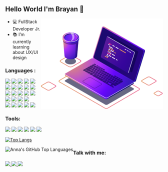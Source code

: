 <!--
**BrayanAndrade/BrayanAndrade** is a ✨ _special_ ✨ repository because its `README.md` (this file) appears on your GitHub profile.
Here are some ideas to get you started:
- 🔭 I’m currently working on ...
- 🌱 I’m currently learning ...
- 👯 I’m looking to collaborate on ...
- 🤔 I’m looking for help with ...
- 💬 Ask me about ...
- 📫 How to reach me: ...
- 😄 Pronouns: ...
- ⚡ Fun fact: ...
-->

## Hello World I'm Brayan 👋

<img align="right" src="https://raw.githubusercontent.com/BrayanAndrade/BrayanAndrade/main/computer-illustration.png" width="390"/>


- 💻 FullStack Developer Jr.
- 📚 I’m currently learning about UX/UI design


### Languages :

<img src="https://img.shields.io/badge/HTML5-E34F26?style=flat-square&logo=html5&logoColor=white" />  <img src="https://img.shields.io/badge/CSS3-1572B6?style=flat-square&logo=css3&logoColor=white" /> 
<img src="https://img.shields.io/badge/JavaScript-F7DF1E?style=flat-square&logo=javascript&logoColor=black" />  <img src="https://img.shields.io/badge/PHP-777BB4?style=flat-square&logo=php&logoColor=white" /> 
<img src="https://img.shields.io/badge/Python-14354C?style=flat-square&logo=python&logoColor=white" /> 
<img src="https://img.shields.io/badge/Node.js-43853D?style=flat-square&logo=node.js&logoColor=white" /> 
<img src="https://img.shields.io/badge/MySQL-07405E?style=flat-square&logo=mysql&logoColor=white" />
<img src="https://img.shields.io/badge/MongoDB-4EA94B?style=flat-square&logo=mongodb&logoColor=white" />
<img src="https://img.shields.io/badge/React-0769AD?style=flat-square&logo=react&logoColor=61DAFB" /> 
<img src="https://img.shields.io/badge/React_Native-0769AD?style=flat-square&logo=react&logoColor=61DAFB" /> 
<img src="https://img.shields.io/badge/Redux-593D88?style=flat-square&logo=redux&logoColor=white" />
<img src="https://img.shields.io/badge/React_Router-CA4245?style=flat-square&logo=react-router&logoColor=white" />
<img src="https://img.shields.io/badge/jQuery-0769AD?style=flat-square&logo=jquery&logoColor=white" />
<img src="https://img.shields.io/badge/Flask-000000?style=flat-square&logo=flask&logoColor=white" />
<img src="https://img.shields.io/badge/Flutter-02569B?style=flat-square&logo=flutter&logoColor=white" />
<img src="https://img.shields.io/badge/next.js-000000?style=flat-square&logo=next.js&logoColor=white"/>
<img src="https://img.shields.io/badge/Express.js-404D59?style=flat-square&logo=express&logoColor=white" /> 
<img src="https://img.shields.io/badge/TypeScript-007ACC?style=flat-square&logo=typescript&logoColor=white" /> 
<img src="https://img.shields.io/badge/npm-CB3837?style=flat-square&logo=npm&logoColor=white"/>  
<img src="https://img.shields.io/badge/Yarn-2C8EBB?style=flat-square&logo=yarn&logoColor=white"/> 
<img src="https://img.shields.io/badge/Bootstrap-563D7C?style=flat-square&logo=bootstrap&logoColor=white" /> 
<img src="https://img.shields.io/badge/Tailwind_CSS-38B2AC?style=flat-square&logo=tailwind-css&logoColor=white" /> 
<img src="https://img.shields.io/badge/styled--components-DB7093?style=flat-square&logo=styled-components&logoColor=white" />
<img src="https://img.shields.io/badge/Material--UI-0081CB?style=flat-square&logo=material-ui&logoColor=white" />


### Tools:
<img src="https://img.shields.io/badge/Visual_Studio_Code-0078D4?style=flat-square&logo=visual%20studio%20code&logoColor=white" /> <img src="https://img.shields.io/badge/Git-F05032?style=flat-square&logo=git&logoColor=white" />
<img src="https://img.shields.io/badge/Adobe Photoshop-0078D4?style=flat-square&logo=adobe-photoshop&logoColor=white" />
<img src="https://img.shields.io/badge/Adobe illustrator-FEAA2D?style=flat-square&logo=adobe-illustrator&logoColor=white" />
<img src="https://img.shields.io/badge/Adobe XD-9146FF?style=flat-square&logo=adobe-xd&logoColor=white" />
<img src="https://img.shields.io/badge/Figma-845CFF?style=flat-square&logo=figma&logoColor=white" />



[![Top Langs](https://github-readme-stats.vercel.app/api/top-langs/?username=brayanandrade&layout=compact&theme=radical)](https://github.com/anuraghazra/github-readme-stats)


<img align="left" alt="Anna's GitHub Top Languages" src="https://github-readme-stats.vercel.app/api/top-langs/?username=brayanandrade&layout=compact&theme=radical" />

### Talk with me:

<a href="https://api.whatsapp.com/send?phone=555521990544972&text=Ol%C3%A1" alt="WhatsApp">
<img src="https://img.shields.io/badge/WhatsApp-25D366?style=flat-square&logo=whatsapp&logoColor=white" />  
<a href="mailto:br4yanbr@gmail.com" alt="Gmail">
<img src="https://img.shields.io/badge/Gmail-D14836?style=flat-square&logo=gmail&logoColor=white" />

<a href="https://www.linkedin.com/in/brayanandrade/" alt="Linkedin">
<img src="https://img.shields.io/badge/LinkedIn-0077B5?style=flat-square&logo=linkedin&logoColor=white"  /> 








<!-- [<img  src='https://cdn.jsdelivr.net/npm/simple-icons@3.0.1/icons/whatsapp.svg' alt='Whatsapp' height='40'>](https://api.whatsapp.com/send?phone=555521990544972&text=Ol%C3%A1) 
[<img  src='https://cdn.jsdelivr.net/npm/simple-icons@3.0.1/icons/linkedin.svg' alt='linkedin' height='40'>](https://www.linkedin.com/in/https://www.linkedin.com/in/brayanandrade/) -->




<!--  -->










